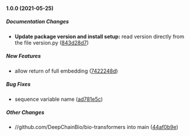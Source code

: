 #### 1.0.0 (2021-05-25)

##### Documentation Changes

* **Update package version and install setup:**  read version directly from the file version.py ([843d28d7](https://github.com/DeepChainBio/bio-transformers/commit/843d28d75f96b0ac7ead7a8fd09cc7f3c2c02fdb))

##### New Features

*  allow return of full embedding ([7422248d](https://github.com/DeepChainBio/bio-transformers/commit/7422248d6df537a0154317dceefa4fbd7e02718e))

##### Bug Fixes

*  sequence variable name ([ad781e5c](https://github.com/DeepChainBio/bio-transformers/commit/ad781e5cc25d3db2660d0b7d2157024d178d0d5c))

##### Other Changes

* //github.com/DeepChainBio/bio-transformers into main ([44af0b9e](https://github.com/DeepChainBio/bio-transformers/commit/44af0b9ef395ad8938e7a6f6717291cf93f31ef5))
